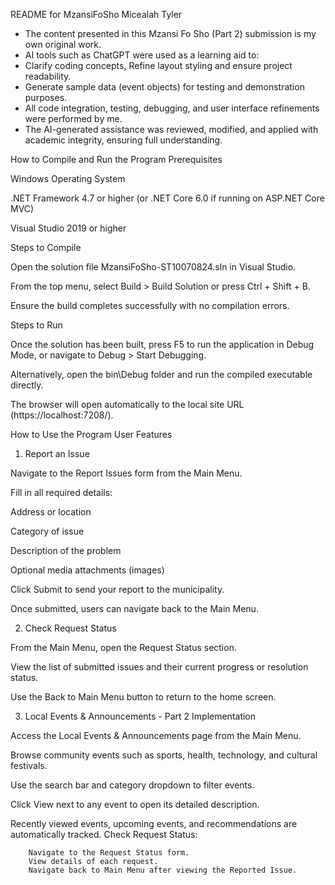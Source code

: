 README for MzansiFoSho
Micealah Tyler
 *  The content presented in this Mzansi Fo Sho (Part 2) submission is my own original work.
 *  AI tools such as ChatGPT were used as a learning aid to:
 *  Clarify coding concepts, Refine layout styling and ensure project readability.
 *  Generate sample data (event objects) for testing and demonstration purposes.
 *  All code integration, testing, debugging, and user interface refinements were performed by me.
 *  The AI-generated assistance was reviewed, modified, and applied with academic integrity, ensuring full understanding.
	
How to Compile and Run the Program
Prerequisites

Windows Operating System

.NET Framework 4.7 or higher (or .NET Core 6.0 if running on ASP.NET Core MVC)

Visual Studio 2019 or higher

Steps to Compile

Open the solution file MzansiFoSho-ST10070824.sln in Visual Studio.

From the top menu, select Build > Build Solution or press Ctrl + Shift + B.

Ensure the build completes successfully with no compilation errors.

Steps to Run

Once the solution has been built, press F5 to run the application in Debug Mode,
or navigate to Debug > Start Debugging.

Alternatively, open the bin\Debug folder and run the compiled executable directly.

The browser will open automatically to the local site URL (https://localhost:7208/).

How to Use the Program
User Features
1. Report an Issue

Navigate to the Report Issues form from the Main Menu.

Fill in all required details:

Address or location

Category of issue

Description of the problem

Optional media attachments (images)

Click Submit to send your report to the municipality.

Once submitted, users can navigate back to the Main Menu.

2. Check Request Status

From the Main Menu, open the Request Status section.

View the list of submitted issues and their current progress or resolution status.

Use the Back to Main Menu button to return to the home screen.

3. Local Events & Announcements - Part 2 Implementation

Access the Local Events & Announcements page from the Main Menu.

Browse community events such as sports, health, technology, and cultural festivals.

Use the search bar and category dropdown to filter events.

Click View next to any event to open its detailed description.

Recently viewed events, upcoming events, and recommendations are automatically tracked.
		Check Request Status:

		Navigate to the Request Status form.
		View details of each request.
		Navigate back to Main Menu after viewing the Reported Issue. 
